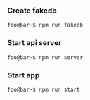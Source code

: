 ### Create fakedb
```console
foo@bar~$ npm run fakedb
```

### Start api server
```console
foo@bar~$ npm run server
```

### Start app
```console
foo@bar~$ npm run start
```
